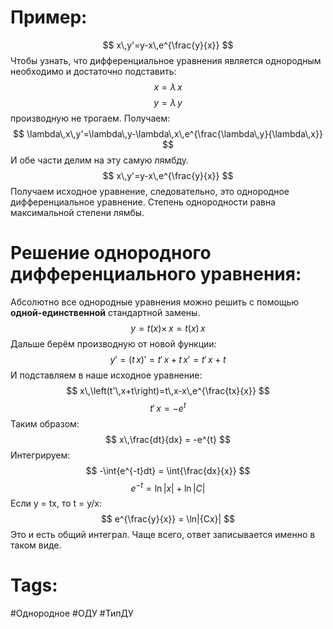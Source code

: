 # Пример:
$$ x\,y'=y-x\,e^{\frac{y}{x}} $$
Чтобы узнать, что дифференциальное уравнения является однородным необходимо и достаточно подставить:
$$ x = \lambda\,x $$
$$ y = \lambda\,y $$
производную не трогаем. Получаем:
$$ \lambda\,x\,y'=\lambda\,y-\lambda\,x\,e^{\frac{\lambda\,y}{\lambda\,x}} $$
И обе части делим на эту самую лямбду.
$$ x\,y'=y-x\,e^{\frac{y}{x}} $$
Получаем исходное уравнение, следовательно, это однородное дифференциальное уравнение. Степень однородности равна максимальной степени лямбы.

# Решение однородного дифференциального уравнения:

Абсолютно все однородные уравнения можно решить с помощью **одной-единственной** стандартной замены.
$$ y = t(x)\times\,x = t(x)\,x $$
Дальше берём производную от новой функции:
$$ y' = (t\,x)' = t'\,x + t\,x' = t'\,x + t $$ И подставляем в наше исходное уравнение:
$$ x\,\left(t'\,x+t\right)=t\,x-x\,e^{\frac{tx}{x}} $$
$$ t'\,x = -e^{t} $$
Таким образом:
$$ x\,\frac{dt}{dx} = -e^{t} $$
Интегрируем:
$$ -\int{e^{-t}dt} = \int{\frac{dx}{x}} $$
$$ e^{-t} = \ln|{x}| + \ln|{C}| $$
Если y = tx, то t = y/x:
$$ e^{\frac{y}{x}} = \ln|{Cx}| $$ Это и есть общий интеграл. Чаще всего, ответ записывается именно в таком виде.

# Tags:
#Однородное
#ОДУ
#ТипДУ

